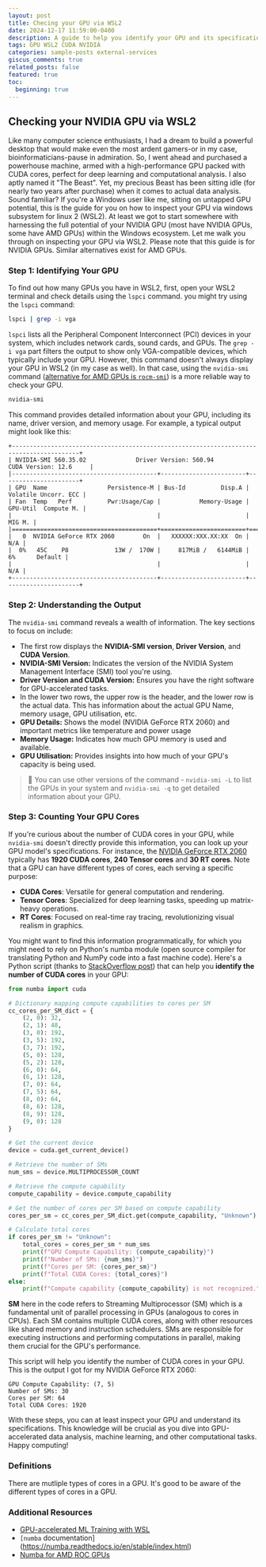```yaml
---
layout: post
title: Checing your GPU via WSL2
date: 2024-12-17 11:59:00-0400
description: A guide to help you identify your GPU and its specifications via Windows Subsystem for Linux 2 (WSL2).
tags: GPU WSL2 CUDA NVIDIA
categories: sample-posts external-services
giscus_comments: true
related_posts: false
featured: true
toc:
  beginning: true
---
```


## Checking your NVIDIA GPU via WSL2

Like many computer science enthusiasts, I had a dream to build a powerful desktop that would make even the most ardent gamers-or in my case, bioinformaticians-pause in admiration. So, I went ahead and purchased a powerhouse machine, armed with a high-performance GPU packed with CUDA cores, perfect for deep learning and computational analysis. I also aptly named it "The Beast". Yet, my precious Beast has been sitting idle (for nearly two years after purchase) when it comes to actual data analysis. Sound familiar? If you're a Windows user like me, sitting on untapped GPU potential, this is the guide for you on how to inspect your GPU via windows subsystem for linux 2 (WSL2). At least we got to start somewhere with harnessing the full potential of your NVIDIA GPU (most have NVIDIA GPUs, some have AMD GPUs) within the Windows ecosystem. Let me walk you through on inspecting your GPU via WSL2. 
Please note that this guide is for NVIDIA GPUs. Similar alternatives exist for AMD GPUs.

### Step 1: Identifying Your GPU

To find out how many GPUs you have in WSL2, first, open your WSL2 terminal and check details using the `lspci` command. 
you might try using the `lspci` command:

```bash
lspci | grep -i vga
```
`lspci` lists all the Peripheral Component Interconnect (PCI) devices in your system, which includes network cards, sound cards, and GPUs. The `grep -i vga` part filters the output to show only VGA-compatible devices, which typically include your GPU. However, this command doesn't always display your GPU in WSL2 (in my case as well). 
In that case, using the `nvidia-smi` command ([alternative for AMD GPUs is `rocm-smi`](https://unix.stackexchange.com/questions/370510/nvidia-smi-equivalent-for-amd-apu)) is a more reliable way to check your GPU.

```bash
nvidia-smi
```

This command provides detailed information about your GPU, including its name, driver version, and memory usage. For example, a typical output might look like this:

```
+-----------------------------------------------------------------------------------------+
| NVIDIA-SMI 560.35.02              Driver Version: 560.94         CUDA Version: 12.6     |
|-----------------------------------------+------------------------+----------------------+
| GPU  Name                 Persistence-M | Bus-Id          Disp.A | Volatile Uncorr. ECC |
| Fan  Temp   Perf          Pwr:Usage/Cap |           Memory-Usage | GPU-Util  Compute M. |
|                                         |                        |               MIG M. |
|=========================================+========================+======================|
|   0  NVIDIA GeForce RTX 2060        On  |   XXXXXX:XXX.XX:XX  On |                  N/A |
|  0%   45C    P8             13W /  170W |     817MiB /   6144MiB |      6%      Default |
|                                         |                        |                  N/A |
+-----------------------------------------+------------------------+----------------------+
```


### Step 2: Understanding the Output

The `nvidia-smi` command reveals a wealth of information. The key sections to focus on include:
- The first row displays the **NVIDIA-SMI version**, **Driver Version**, and **CUDA Version**. 
- **NVIDIA-SMI Version:** Indicates the version of the NVIDIA System Management Interface (SMI) tool you're using.
- **Driver Version and CUDA Version:** Ensures you have the right software for GPU-accelerated tasks.
- In the lower two rows, the upper row is the header, and the lower row is the actual data. This has information about the actual GPU Name, memory usage, GPU utilisation, etc.
- **GPU Details:** Shows the model (NVIDIA GeForce RTX 2060) and important metrics like temperature and power usage
- **Memory Usage:** Indicates how much GPU memory is used and available.    
- **GPU Utilisation:** Provides insights into how much of your GPU's capacity is being used.    

> 📝 You can use other versions of the command - `nvidia-smi -L` to list the GPUs in your system and `nvidia-smi -q` to get detailed information about your GPU.

### Step 3: Counting Your GPU Cores

If you're curious about the number of CUDA cores in your GPU, while `nvidia-smi` doesn't directly provide this information, you can look up your GPU model's specifications. For instance, the [NVIDIA GeForce RTX 2060](https://www.google.com.au/search?q=NVIDIA+GeForce+RTX+2060+number+of+cores&newwindow=1&sca_esv=d8dafcc4ab3fc50a&sxsrf=ADLYWII8hMarNEZYed2PKUl4mFf4xsex_w%3A1735072723984&ei=0xtrZ9rfO7DLseMPma3H-QQ&ved=0ahUKEwialf3KocGKAxWwZWwGHZnWMU8Q4dUDCBA&uact=5&oq=NVIDIA+GeForce+RTX+2060+number+of+cores&gs_lp=Egxnd3Mtd2l6LXNlcnAiJ05WSURJQSBHZUZvcmNlIFJUWCAyMDYwIG51bWJlciBvZiBjb3JlczIGEAAYFhgeMgYQABgWGB4yBhAAGBYYHjILEAAYgAQYhgMYigUyCxAAGIAEGIYDGIoFMgsQABiABBiGAxiKBTIIEAAYogQYiQUyBRAAGO8FMgUQABjvBTIFEAAY7wVIwxtQVVi0GnADeAGQAQCYAe0FoAHYHaoBDTAuNS4yLjAuMi4wLjK4AQPIAQD4AQGYAg6gAqIfwgIFECEYoAHCAggQABgWGAoYHsICBxAhGKABGAqYAwCSBwszLjMuNC4wLjIuMqAHgEg&sclient=gws-wiz-serp) typically has **1920 CUDA cores**, **240 Tensor cores** and **30 RT cores**. Note that a GPU can have different types of cores, each serving a specific purpose:
* **CUDA Cores**: Versatile for general computation and rendering. 
* **Tensor Cores**: Specialized for deep learning tasks, speeding up matrix-heavy operations. 
* **RT Cores**: Focused on real-time ray tracing, revolutionizing visual realism in graphics.   

You might want to find this information programmatically, for which you might need to rely on Python's numba module (open source compiler for translating Python and NumPy code into a fast machine code). Here's a Python script (thanks to [StackOverflow post](https://stackoverflow.com/questions/63823395/how-can-i-get-the-number-of-cuda-cores-in-my-gpu-using-python-and-numba)) that can help you **identify the number of CUDA cores** in your GPU: 

```python
from numba import cuda

# Dictionary mapping compute capabilities to cores per SM
cc_cores_per_SM_dict = {
    (2, 0): 32,
    (2, 1): 48,
    (3, 0): 192,
    (3, 5): 192,
    (3, 7): 192,
    (5, 0): 128,
    (5, 2): 128,
    (6, 0): 64,
    (6, 1): 128,
    (7, 0): 64,
    (7, 5): 64,
    (8, 0): 64,
    (8, 6): 128,
    (8, 9): 128,
    (9, 0): 128
}

# Get the current device
device = cuda.get_current_device()

# Retrieve the number of SMs
num_sms = device.MULTIPROCESSOR_COUNT

# Retrieve the compute capability
compute_capability = device.compute_capability

# Get the number of cores per SM based on compute capability
cores_per_sm = cc_cores_per_SM_dict.get(compute_capability, "Unknown")

# Calculate total cores
if cores_per_sm != "Unknown":
    total_cores = cores_per_sm * num_sms
    print(f"GPU Compute Capability: {compute_capability}")
    print(f"Number of SMs: {num_sms}")
    print(f"Cores per SM: {cores_per_sm}")
    print(f"Total CUDA Cores: {total_cores}")
else:
    print(f"Compute capability {compute_capability} is not recognized.")
```

**SM** here in the code refers to Streaming Multiprocessor (SM) which is a fundamental unit of parallel processing in GPUs (analogous to cores in CPUs). Each SM contains multiple CUDA cores, along with other resources like shared memory and instruction schedulers. SMs are responsible for executing instructions and performing computations in parallel, making them crucial for the GPU's performance.

This script will help you identify the number of CUDA cores in your GPU. This is the output I got for my NVIDIA GeForce RTX 2060:

```
GPU Compute Capability: (7, 5)
Number of SMs: 30
Cores per SM: 64
Total CUDA Cores: 1920
```

With these steps, you can at least inspect your GPU and understand its specifications. This knowledge will be crucial as you dive into GPU-accelerated data analysis, machine learning, and other computational tasks. Happy computing!

### Definitions

There are mutliple types of cores in a GPU. It's good to be aware of the different types of cores in a GPU.

### Additional Resources

* [GPU-accelerated ML Training with WSL](https://learn.microsoft.com/en-us/windows/ai/directml/gpu-accelerated-training)
* `[numba` documentation](https://numba.readthedocs.io/en/stable/index.html) 
* [Numba for AMD ROC GPUs](https://numba.readthedocs.io/en/0.52.0/roc/index.html?utm_source=chatgpt.com)

